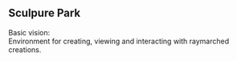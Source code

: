 ## Sculpure Park  

Basic vision:  
Environment for creating, viewing and interacting with raymarched creations.


